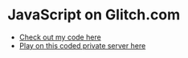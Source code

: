# JavaScript on Glitch.com

- [Check out my code here](https://glitch.com/edit/#!/freddy-arrasio-4th-edition)
- [Play on this coded private server here](https://freddy-arrasio-4th-edition.glitch.me/)
